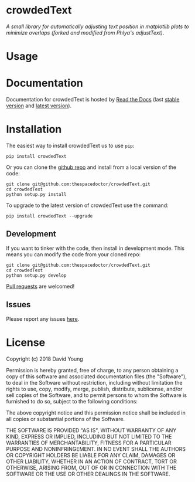 crowdedText
===========

*A small library for automatically adjusting text position in matplotlib
plots to minimize overlaps (forked and modified from Phlya's
adjustText)*.

Usage
=====

Documentation
=============

Documentation for crowdedText is hosted by [Read the
Docs](http://crowdedText.readthedocs.org/en/stable/) (last [stable
version](http://crowdedText.readthedocs.org/en/stable/) and [latest
version](http://crowdedText.readthedocs.org/en/latest/)).

Installation
============

The easiest way to install crowdedText us to use `pip`:

    pip install crowdedText

Or you can clone the [github
repo](https://github.com/thespacedoctor/crowdedText) and install from a
local version of the code:

    git clone git@github.com:thespacedoctor/crowdedText.git
    cd crowdedText
    python setup.py install

To upgrade to the latest version of crowdedText use the command:

    pip install crowdedText --upgrade

Development
-----------

If you want to tinker with the code, then install in development mode.
This means you can modify the code from your cloned repo:

    git clone git@github.com:thespacedoctor/crowdedText.git
    cd crowdedText
    python setup.py develop

[Pull requests](https://github.com/thespacedoctor/crowdedText/pulls) are
welcomed!

Issues
------

Please report any issues
[here](https://github.com/thespacedoctor/crowdedText/issues).

License
=======

Copyright (c) 2018 David Young

Permission is hereby granted, free of charge, to any person obtaining a
copy of this software and associated documentation files (the
"Software"), to deal in the Software without restriction, including
without limitation the rights to use, copy, modify, merge, publish,
distribute, sublicense, and/or sell copies of the Software, and to
permit persons to whom the Software is furnished to do so, subject to
the following conditions:

The above copyright notice and this permission notice shall be included
in all copies or substantial portions of the Software.

THE SOFTWARE IS PROVIDED "AS IS", WITHOUT WARRANTY OF ANY KIND, EXPRESS
OR IMPLIED, INCLUDING BUT NOT LIMITED TO THE WARRANTIES OF
MERCHANTABILITY, FITNESS FOR A PARTICULAR PURPOSE AND NONINFRINGEMENT.
IN NO EVENT SHALL THE AUTHORS OR COPYRIGHT HOLDERS BE LIABLE FOR ANY
CLAIM, DAMAGES OR OTHER LIABILITY, WHETHER IN AN ACTION OF CONTRACT,
TORT OR OTHERWISE, ARISING FROM, OUT OF OR IN CONNECTION WITH THE
SOFTWARE OR THE USE OR OTHER DEALINGS IN THE SOFTWARE.
